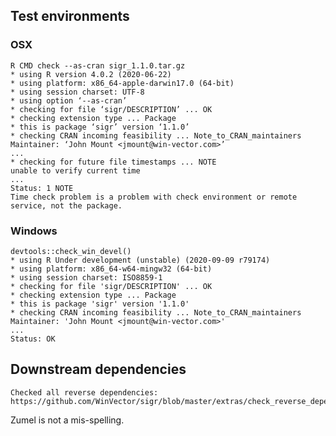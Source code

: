 

## Test environments

### OSX

    R CMD check --as-cran sigr_1.1.0.tar.gz
    * using R version 4.0.2 (2020-06-22)
    * using platform: x86_64-apple-darwin17.0 (64-bit)
    * using session charset: UTF-8
    * using option ‘--as-cran’
    * checking for file ‘sigr/DESCRIPTION’ ... OK
    * checking extension type ... Package
    * this is package ‘sigr’ version ‘1.1.0’
    * checking CRAN incoming feasibility ... Note_to_CRAN_maintainers
    Maintainer: ‘John Mount <jmount@win-vector.com>’
    ...
    * checking for future file timestamps ... NOTE
    unable to verify current time
    ...
    Status: 1 NOTE
    Time check problem is a problem with check environment or remote service, not the package.

### Windows

    devtools::check_win_devel()
    * using R Under development (unstable) (2020-09-09 r79174)
    * using platform: x86_64-w64-mingw32 (64-bit)
    * using session charset: ISO8859-1
    * checking for file 'sigr/DESCRIPTION' ... OK
    * checking extension type ... Package
    * this is package 'sigr' version '1.1.0'
    * checking CRAN incoming feasibility ... Note_to_CRAN_maintainers
    Maintainer: 'John Mount <jmount@win-vector.com>'
    ...
    Status: OK
 
## Downstream dependencies

    Checked all reverse dependencies: https://github.com/WinVector/sigr/blob/master/extras/check_reverse_dependencies.md

Zumel is not a mis-spelling.
